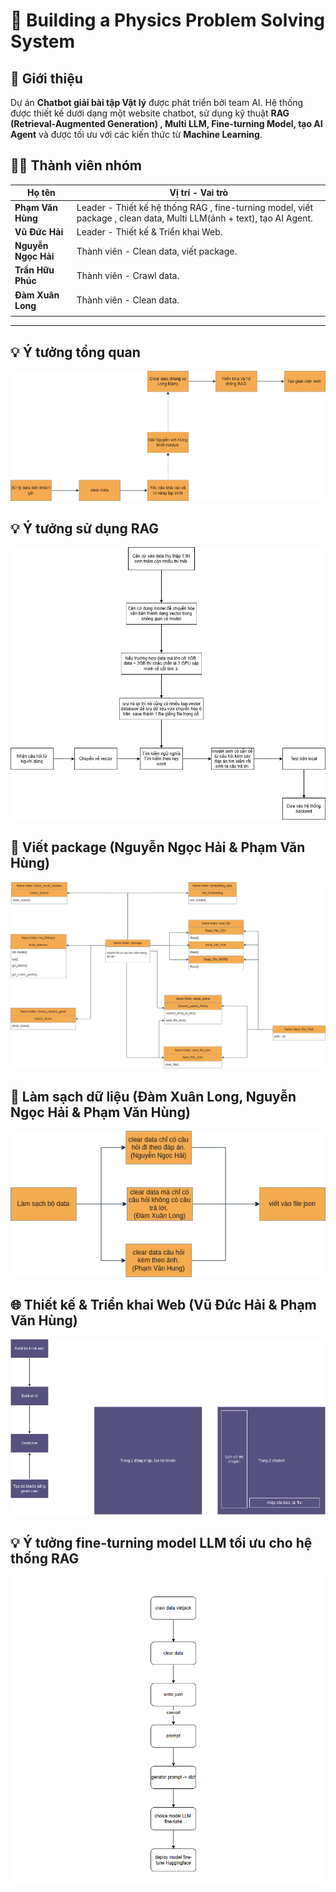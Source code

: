 # 📘 Building a Physics Problem Solving System
## 🚀 Giới thiệu  
Dự án **Chatbot giải bài tập Vật lý** được phát triển bởi team AI. Hệ thống được thiết kế dưới dạng một website chatbot, sử dụng kỹ thuật **RAG (Retrieval-Augmented Generation) , Multi LLM, Fine-turning Model, tạo AI Agent** và được tối ưu với các kiến thức từ **Machine Learning**.

## 👨‍💻 Thành viên nhóm

| Họ tên             | Vị trí - Vai trò                            |
|--------------------|------------------------------------|
| **Phạm Văn Hùng**  | Leader  - Thiết kế hệ thống RAG , fine-turning model, viết package , clean data, Multi LLM(ảnh + text), tạo AI Agent.       |
| **Vũ Đức Hải**     | Leader - Thiết kế & Triển khai Web. |
| **Nguyễn Ngọc Hải**  | Thành viên - Clean data, viết package.
| **Trần Hữu Phúc**  | Thành viên - Crawl data.                         |
| **Đàm Xuân Long**| Thành viên - Clean data.                         |
                         |
---

## 💡 Ý tưởng tổng quan
![ID_Chung](image/ID_Chung.png)

## 💡 Ý tưởng sử dụng RAG
![ID_Chung](image/ID_RAG.png)


## 🧩 Viết package (Nguyễn Ngọc Hải & Phạm Văn Hùng)
![ID_package](image/ID_package.png)

## 🧹 Làm sạch dữ liệu (Đàm Xuân Long, Nguyễn Ngọc Hải & Phạm Văn Hùng)
![Ý tưởng ](image/clear_data.png)

## 🌐 Thiết kế & Triển khai Web (Vũ Đức Hải & Phạm Văn Hùng)
![Thiết kế & Triển khai Web](image/ID_web_desgin.png)

## 💡 Ý tưởng fine-turning model LLM tối ưu cho hệ thống RAG
![Ý tưởng finr-turning](image/genator.png)
